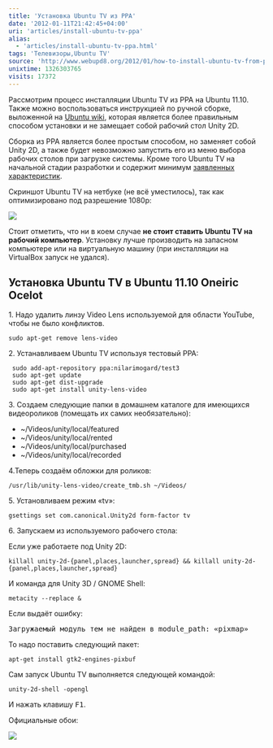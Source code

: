 ```yaml
---
title: 'Установка Ubuntu TV из PPA'
date: '2012-01-11T21:42:45+04:00'
uri: 'articles/install-ubuntu-tv-ppa'
alias: 
  - 'articles/install-ubuntu-tv-ppa.html'
tags: 'Телевизоры,Ubuntu TV'
source: 'http://www.webupd8.org/2012/01/how-to-install-ubuntu-tv-from-ppa.html'
unixtime: 1326303765
visits: 17372
---
```

Рассмотрим процесс инсталляции Ubuntu TV из PPA на Ubuntu 11.10. Также можно воспользоваться инструкцией по ручной сборке, выложенной на [Ubuntu wiki](https://wiki.ubuntu.com/UbuntuTV/Contributing), которая является более правильным способом установки и не замещает собой рабочий стол Unity 2D.

Сборка из PPA является более простым способом, но заменяет собой Unity 2D, а также будет невозможно запустить его из меню выбора рабочих столов при загрузке системы. Кроме того Ubuntu TV на начальной стадии разработки и содержит минимум [заявленных характеристик](news/ubuntu-tv-video).

Скриншот Ubuntu TV на нетбуке (не всё уместилось), так как оптимизировано под разрешение 1080р:

[![](img/2012/01/11/21-00/ubuntu-tv-netbook-6679793973-o.jpg)](img/2012/01/11/21-00/ubuntu-tv-netbook-6679793973-o.jpg)

Стоит отметить, что ни в коем случае **не стоит ставить Ubuntu TV на рабочий компьютер**. Установку лучше производить на запасном компьютере или на виртуальную машину (при инсталляции на VirtualBox запуск не удался).

## Установка Ubuntu TV в Ubuntu 11.10 Oneiric Ocelot

1\. Надо удалить линзу Video Lens используемой для области YouTube, чтобы не было конфликтов.

```
sudo apt-get remove lens-video
```

2\. Устанавливаем Ubuntu TV используя тестовый PPA:

```
 sudo add-apt-repository ppa:nilarimogard/test3
 sudo apt-get update
 sudo apt-get dist-upgrade
 sudo apt-get install unity-lens-video
```

3\. Создаем следующие папки в домашнем каталоге для имеющихся видеороликов (помещать их самих необязательно):

*   ~/Videos/unity/local/featured
*   ~/Videos/unity/local/rented
*   ~/Videos/unity/local/purchased
*   ~/Videos/unity/local/recorded

4.Теперь создаём обложки для роликов:

```
/usr/lib/unity-lens-video/create_tmb.sh ~/Videos/
```

5\. Установливаем режим «tv»:

```
gsettings set com.canonical.Unity2d form-factor tv
```

6\. Запускаем из используемого рабочего стола:

Если уже работаете под Unity 2D:

```
killall unity-2d-{panel,places,launcher,spread} && killall unity-2d-{panel,places,launcher,spread}
```

И команда для Unity 3D / GNOME Shell:

```
metacity --replace &
```

Если выдаёт ошибку:

<samp>Загружаемый модуль тем не найден в module_path: «pixmap»</samp>

То надо поставить следующий пакет:

```
apt-get install gtk2-engines-pixbuf
```

Сам запуск Ubuntu TV выполняется следующей командой:

```
unity-2d-shell -opengl
```

И нажать клавишу <kbd>F1</kbd>.

Официальные обои:

[![](img/2012/01/11/21-00/wallpaper-ubuntu-tv-6679790217-o.jpg)](img/2012/01/11/21-00/wallpaper-ubuntu-tv-6679790217-o.jpg)
